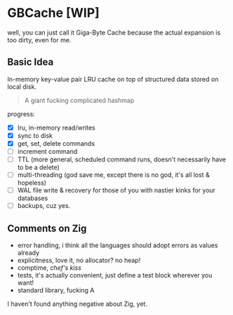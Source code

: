 # GBCache [WIP]

well, you can just call it Giga-Byte Cache because the actual expansion is too dirty, even for me.

## Basic Idea

In-memory key-value pair LRU cache on top of structured data stored on local disk.
> A giant fucking complicated hashmap

progress:
- [x] lru, in-memory read/writes
- [x] sync to disk
- [x] get, set, delete commands
- [ ] increment command
- [ ] TTL (more general, scheduled command runs, doesn't necessarily have to be a delete)
- [ ] multi-threading (god save me, except there is no god, it's all lost & hopeless)
- [ ] WAL file write & recovery for those of you with nastier kinks for your databases
- [ ] backups, cuz yes.

## Comments on Zig
- error handling, i think all the languages should adopt errors as values already
- explicitness, love it, no allocator? no heap!
- comptime, *chef's kiss*
- tests, it's actually convenient, just define a test block wherever you want!
- standard library, fucking A

I haven't found anything negative about Zig, yet.
